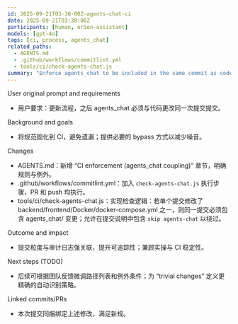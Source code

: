 ```yaml
---
id: 2025-09-21T03-30-00Z-agents-chat-ci
date: 2025-09-21T03:30:00Z
participants: [human, orion-assistant]
models: [gpt-4o]
tags: [ci, process, agents_chat]
related_paths:
  - AGENTS.md
  - .github/workflows/commitlint.yml
  - tools/ci/check-agents-chat.js
summary: "Enforce agents_chat to be included in the same commit as code changes via CI"
---
```


User original prompt and requirements
- 用户要求：更新流程，之后 agents_chat 必须与代码更改同一次提交提交。

Background and goals
- 将规范固化到 CI，避免遗漏；提供必要的 bypass 方式以减少噪音。

Changes
- AGENTS.md：新增 “CI enforcement (agents_chat coupling)” 章节，明确规则与例外。
- .github/workflows/commitlint.yml：加入 `check-agents-chat.js` 执行步骤，PR 和 push 均执行。
- tools/ci/check-agents-chat.js：实现检查逻辑：若单个提交修改了 backend/frontend/Docker/docker-compose.yml 之一，则同一提交必须包含 agents_chat/ 变更；允许在提交说明中包含 `skip agents-chat` 以绕过。

Outcome and impact
- 提交粒度与审计日志强关联，提升可追踪性；兼顾实操与 CI 稳定性。

Next steps (TODO)
- 后续可根据团队反馈微调路径列表和例外条件；为 “trivial changes” 定义更精确的自动识别策略。

Linked commits/PRs
- 本次提交同捆绑定上述修改，满足新规。

